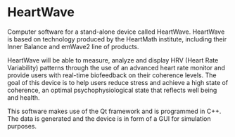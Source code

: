 # HeartWave

Computer software for a stand-alone device called HeartWave. HeartWave is based on technology produced by the HeartMath institute, including their Inner Balance and emWave2 line of products.

HeartWave will be able to measure, analyze and display HRV (Heart Rate Variability) patterns through the use of an advanced heart rate monitor and provide users with real-time biofeedback on their coherence levels. The goal of this device is to help users reduce stress and achieve a high state of coherence, an optimal psychophysiological state that reflects well being and health.

This software makes use of the Qt framework and is programmed in C++. The data is generated and the device is in form of a GUI for simulation purposes.
